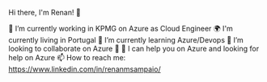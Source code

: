 
Hi there, I'm Renan! 👋

🔭 I’m currently working in KPMG on Azure as Cloud Engineer
🌍 I'm currently living in Portugal
🌱 I’m currently learning Azure/Devops
👯 I’m looking to collaborate on Azure
💬 🤔 I can help you on Azure and looking for help on Azure
📫 How to reach me: https://www.linkedin.com/in/renanmsampaio/


